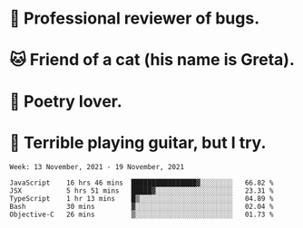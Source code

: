 # 🐛 Professional reviewer of bugs.
# 🐱 Friend of a cat (his name is Greta).
# 📜 Poetry lover.
# 🎸 Terrible playing guitar, but I try.

<!--START_SECTION:waka-->
```text
Week: 13 November, 2021 - 19 November, 2021

JavaScript    16 hrs 46 mins  ████████████████▓░░░░░░░░   66.82 % 
JSX           5 hrs 51 mins   █████▓░░░░░░░░░░░░░░░░░░░   23.31 % 
TypeScript    1 hr 13 mins    █▒░░░░░░░░░░░░░░░░░░░░░░░   04.89 % 
Bash          30 mins         ▓░░░░░░░░░░░░░░░░░░░░░░░░   02.04 % 
Objective-C   26 mins         ▒░░░░░░░░░░░░░░░░░░░░░░░░   01.73 % 
```
<!--END_SECTION:waka-->
